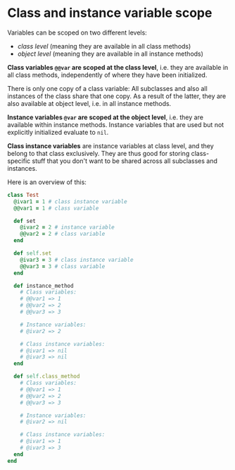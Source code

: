 # Class and instance variable scope

Variables can be scoped on two different levels:
* _class level_ (meaning they are available in all class methods)
* _object level_ (meaning they are available in all instance methods)

**Class variables `@@var` are scoped at the class level**, i.e. they are available in all class methods, independently of where they have been initialized.

There is only one copy of a class variable: All subclasses and also all instances of the class share that one copy. As a result of the latter, they are also available at object level, i.e. in all instance methods.

**Instance variables `@var` are scoped at the object level**, i.e. they are available within instance methods. Instance variables that are used but not explicitly initialized evaluate to `nil`.

**Class instance variables** are instance variables at class level, and they belong to that class exclusively. They are thus good for storing class-specific stuff that you don't want to be shared across all subclasses and instances.

Here is an overview of this:

```ruby
class Test
  @ivar1 = 1 # class instance variable
  @@var1 = 1 # class variable

  def set
    @ivar2 = 2 # instance variable
    @@var2 = 2 # class variable
  end

  def self.set
    @ivar3 = 3 # class instance variable
    @@var3 = 3 # class variable
  end

  def instance_method
    # Class variables:
    # @@var1 => 1
    # @@var2 => 2
    # @@var3 => 3

    # Instance variables:
    # @ivar2 => 2

    # Class instance variables:
    # @ivar1 => nil
    # @ivar3 => nil
  end

  def self.class_method
    # Class variables:
    # @@var1 => 1
    # @@var2 => 2
    # @@var3 => 3

    # Instance variables:
    # @ivar2 => nil

    # Class instance variables:
    # @ivar1 => 1
    # @ivar3 => 3
  end
end
```
